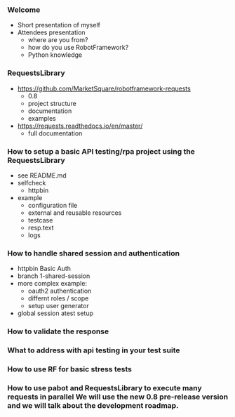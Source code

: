 
### Welcome
- Short presentation of myself
- Attendees presentation
  - where are you from?
  - how do you use RobotFramework?
  - Python knowledge

### RequestsLibrary
- https://github.com/MarketSquare/robotframework-requests
  - 0.8
  - project structure
  - documentation 
  - examples
- https://requests.readthedocs.io/en/master/
  - full documentation

### How to setup a basic API testing/rpa project using the RequestsLibrary
- see README.md
- selfcheck
  - httpbin
- example
  - configuration file
  - external and reusable resources
  - testcase
  - resp.text
  - logs

### How to handle shared session and authentication
- httpbin Basic Auth
- branch 1-shared-session
- more complex example:
  - oauth2 authentication
  - differnt roles / scope
  - setup user generator
- global session atest setup

### How to validate the response
### What to address with api testing in your test suite
### How to use RF for basic stress tests
### How to use pabot and RequestsLibrary to execute many requests in parallel We will use the new 0.8 pre-release version and we will talk about the development roadmap.
